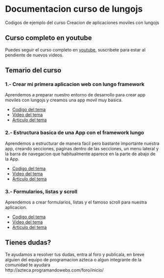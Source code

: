 Documentacion curso de lungojs
=============

Codigos de ejemplo del curso Creacion de aplicaciones moviles con lungojs

<h2>Curso completo en youtube</h2>

<p>Puedes seguir el curso completo en <a href="https://www.youtube.com/playlist?list=PLMDLYpoZkTxOwwtFTpE3STZqpq7drDKe5">youtube</a>, suscribete para estar al pendiente de nuevos videos.</p>

<h2>Temario del curso</h2>
<h3>1.- Crear mi primera aplicacion web con lungo framework</h3>
<p>Aprendemos a preparar nuestro entorno de desarrollo para crear app moviles con lungojs y creamos una app movil muy basica.</p>
<ul>
	<li><a href="https://github.com/programacionazteca/curso_lungojs/tree/master/Crear_mi_primera_alicacion_web_con_lungo_framework">Codigo del tema</a></li>
	<li><a href="https://www.youtube.com/watch?v=Swd6bFqpGDE">Video del tema</li>
	<li><a href="http://azteca.programandowebs.com/moviles/crear-mi-primera-app-movil-con-lungo-framework/589/">Articulo del tema</a></li>
</ul>
<h3>2.- Estructura basica de una App con el framework lungo</h3>
<p>Aprendemos a estructurar de manera facil pero bastante importante nuestra app, creando secciones, paginas dentro de las secciones, un menu lateral y la barra de navegacion que habitualmente aparece en la parte de abajo de la App.</p>
<ul>
	<li><a href="https://github.com/programacionazteca/curso_lungojs/tree/master/Estructura_de_una_aplicaion_movil_con_lungo">Codigo del tema</a></li>
	<li><a href="https://www.youtube.com/watch?v=kkoMoVsAaOE">Video del tema</li>
	<li><a href="http://azteca.programandowebs.com/moviles/estructura-de-una-aplicacion-movil-con-lungojs/591/">Articulo del tema</a></li>
</ul>
<h3>3.- Formularios, listas y scroll</h3>
<p>Aprendemos a crear formularios, listas y el famoso scroll para nuestra aplicacion.</p>
<ul>
	<li><a href="https://github.com/programacionazteca/curso_lungojs/tree/master/Formularios_listas_y_scroll_con_lungo">Codigo del tema</a></li>
	<li><a href="https://www.youtube.com/watch?v=38MEVnRiLKc">Video del tema</li>
	<li><a href="http://azteca.programandowebs.com/moviles/formularios-listas-y-scroll-con-lungo-framework/593/">Articulo del tema</a></li>
</ul>

<h2>Tienes dudas?</h2>
<p>Te ayudamos a resolver tus dudas, entra al foro y publicala, en breve alguien del equipo de programacion azteca o algun integrante de la comunidad te ayudara<br>
http://azteca.programandowebs.com/foro/inicio/</p>